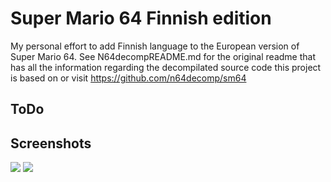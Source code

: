 # Super Mario 64 Finnish edition

My personal effort to add Finnish language to the European version of Super Mario 64. See N64decompREADME.md for the original readme that has all the information regarding the decompilated source code this project is based on or visit https://github.com/n64decomp/sm64

## ToDo

## Screenshots

![](https://i.imgur.com/XTHtsKv.png)
![](https://i.imgur.com/STGacL0.png)

